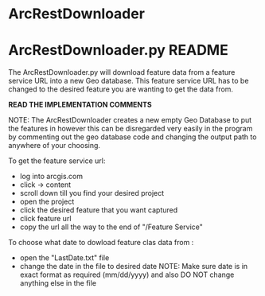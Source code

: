 # ArcRestDownloader
ArcRestDownloader.py README
============================

The ArcRestDownloader.py will download feature data from a feature service URL into a new Geo database. This feature service URL has to be changed to the desired feature you are wanting to get the data from. 

**READ THE IMPLEMENTATION COMMENTS**

NOTE: The ArcRestDownloader creates a new empty Geo Database to put the features in however this can be disregarded very easily in the program by commenting out the geo database code and changing the output path to anywhere of your choosing.

To get the feature service url:
- log into arcgis.com
- click -> content 
- scroll down till you find your desired project
- open the project
- click the desired feature that you want captured 
- click feature url
- copy the url all the way to the end of "/Feature Service"

To choose what date to dowload feature clas data from :
- open the "LastDate.txt" file
- change the date in the file to desired date
NOTE: Make sure date is in exact format as required (mm/dd/yyyy) and also DO NOT change anything else in the file

